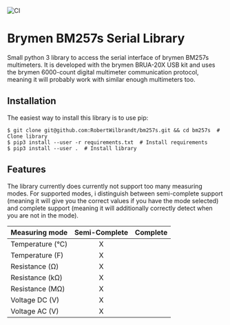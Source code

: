 ![CI](https://github.com/RobertWilbrandt/bm257s/workflows/CI/badge.svg?branch=main)

Brymen BM257s Serial Library
============================

Small python 3 library to access the serial interface of brymen BM257s multimeters. It is developed with the brymen BRUA-20X USB kit and uses the brymen 6000-count digital multimeter communication protocol, meaning it will probably work with similar enough multimeters too.

Installation
------------

The easiest way to install this library is to use pip:

```console
$ git clone git@github.com:RobertWilbrandt/bm257s.git && cd bm257s  # Clone library
$ pip3 install --user -r requirements.txt  # Install requirements
$ pip3 install --user .  # Install library
```

Features
--------

The library currently does currently not support too many measuring modes. For supported modes, i distinguish between semi-complete support (meaning it will give you the correct values if you have the mode selected) and complete support (meaning it will additionally correctly detect when you are not in the mode).

| Measuring mode   | Semi-Complete | Complete|
|------------------|:-------------:|---------|
| Temperature (°C) | X             |         |
| Temperature (F)  | X             |         |
| Resistance (Ω)   | X             |         |
| Resistance (kΩ)  | X             |         |
| Resistance (MΩ)  | X             |         |
| Voltage DC (V)   | X             |         |
| Voltage AC (V)   | X             |         |
